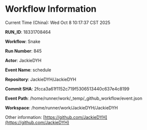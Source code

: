 # Workflow Information

Current Time (China): Wed Oct  8 10:17:37 CST 2025  

**RUN_ID**: 18331708464  

**Workflow**: Snake  

**Run Number**: 845  

**Actor**: JackieDYH  

**Event Name**: schedule  

**Repository**: JackieDYH/JackieDYH  

**Commit SHA**: 2fcca3a61f1152c719f5306513440c637e4c8199  

**Event Path**: /home/runner/work/_temp/_github_workflow/event.json  

**Workspace**: /home/runner/work/JackieDYH/JackieDYH  

Other information: [https://github.com/JackieDYH](https://github.com/JackieDYH)
